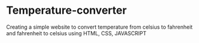 # Temperature-converter
Creating a simple website to convert temperature from celsius to fahrenheit and fahrenheit to celsius
using HTML, CSS, JAVASCRIPT
